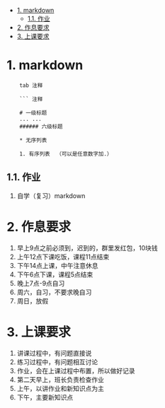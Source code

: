 <!-- TOC -->

- [1. markdown](#1-markdown)
    - [1.1. 作业](#11-作业)
- [2. 作息要求](#2-作息要求)
- [3. 上课要求](#3-上课要求)

<!-- /TOC -->
# 1. markdown

```
    tab 注释

    ``` 注释

    # 一级标题
    ... ...
    ###### 六级标题

    * 无序列表

    1. 有序列表  （可以是任意数字加.）
```

## 1.1. 作业

1. 自学（复习）markdown

# 2. 作息要求

1. 早上9点之前必须到，迟到的，群里发红包，10块钱
2. 上午12点下课吃饭，课程11点结束
3. 下午14点上课，中午注意休息
4. 下午6点下课，课程5点结束
5. 晚上7点-9点自习
6. 周六，自习，不要求晚自习
7. 周日，放假

# 3. 上课要求

1. 讲课过程中，有问题直接说
2. 练习过程中，有问题相互讨论
3. 作业，会在上课过程中布置，所以做好记录
4. 第二天早上，班长负责检查作业
5. 上午，以讲作业和新知识点为主
6. 下午，主要新知识点
